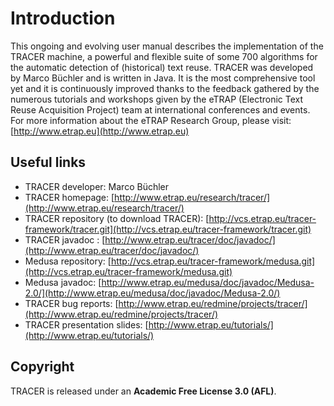 # Introduction

This ongoing and evolving user manual describes the implementation of the TRACER machine, a powerful and flexible suite of some 700 algorithms for the automatic detection of \(historical\) text reuse. TRACER was developed by Marco Büchler and is written in Java. It is the most comprehensive tool yet and it is continuously improved thanks to the feedback gathered by the numerous tutorials and workshops given by the eTRAP \(Electronic Text Reuse Acquisition Project\) team at international conferences and events. For more information about the eTRAP Research Group, please visit: [http://www.etrap.eu](http://www.etrap.eu)

## Useful links

* TRACER developer: Marco Büchler
* TRACER homepage: [http://www.etrap.eu/research/tracer/](http://www.etrap.eu/research/tracer/)
* TRACER repository \(to download TRACER\): [http://vcs.etrap.eu/tracer-framework/tracer.git](http://vcs.etrap.eu/tracer-framework/tracer.git)
* TRACER javadoc : [http://www.etrap.eu/tracer/doc/javadoc/](http://www.etrap.eu/tracer/doc/javadoc/)
* Medusa repository: [http://vcs.etrap.eu/tracer-framework/medusa.git](http://vcs.etrap.eu/tracer-framework/medusa.git)
* Medusa javadoc: [http://www.etrap.eu/medusa/doc/javadoc/Medusa-2.0/](http://www.etrap.eu/medusa/doc/javadoc/Medusa-2.0/)
* TRACER bug reports: [http://www.etrap.eu/redmine/projects/tracer/](http://www.etrap.eu/redmine/projects/tracer/)
* TRACER presentation slides: [http://www.etrap.eu/tutorials/](http://www.etrap.eu/tutorials/)

## Copyright

TRACER is released under an **Academic Free License 3.0 \(AFL\)**.


